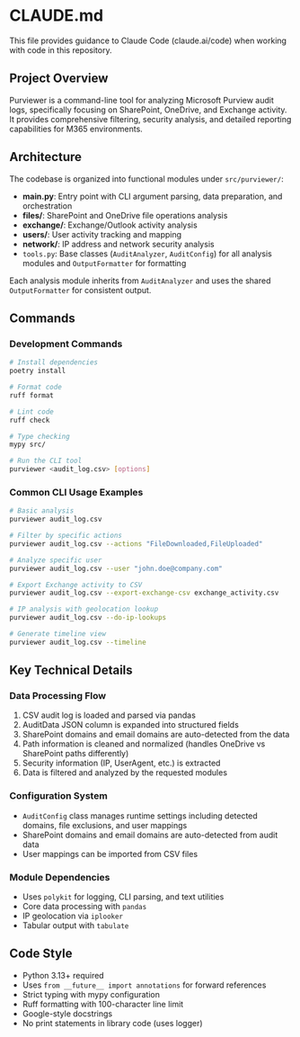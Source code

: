 # CLAUDE.md

This file provides guidance to Claude Code (claude.ai/code) when working with code in this repository.

## Project Overview

Purviewer is a command-line tool for analyzing Microsoft Purview audit logs, specifically focusing on SharePoint, OneDrive, and Exchange activity. It provides comprehensive filtering, security analysis, and detailed reporting capabilities for M365 environments.

## Architecture

The codebase is organized into functional modules under `src/purviewer/`:

- **main.py**: Entry point with CLI argument parsing, data preparation, and orchestration
- **files/**: SharePoint and OneDrive file operations analysis
- **exchange/**: Exchange/Outlook activity analysis
- **users/**: User activity tracking and mapping
- **network/**: IP address and network security analysis
- `tools.py`: Base classes (`AuditAnalyzer`, `AuditConfig`) for all analysis modules and `OutputFormatter` for formatting

Each analysis module inherits from `AuditAnalyzer` and uses the shared `OutputFormatter` for consistent output.

## Commands

### Development Commands

```bash
# Install dependencies
poetry install

# Format code
ruff format

# Lint code
ruff check

# Type checking
mypy src/

# Run the CLI tool
purviewer <audit_log.csv> [options]
```

### Common CLI Usage Examples

```bash
# Basic analysis
purviewer audit_log.csv

# Filter by specific actions
purviewer audit_log.csv --actions "FileDownloaded,FileUploaded"

# Analyze specific user
purviewer audit_log.csv --user "john.doe@company.com"

# Export Exchange activity to CSV
purviewer audit_log.csv --export-exchange-csv exchange_activity.csv

# IP analysis with geolocation lookup
purviewer audit_log.csv --do-ip-lookups

# Generate timeline view
purviewer audit_log.csv --timeline
```

## Key Technical Details

### Data Processing Flow

1. CSV audit log is loaded and parsed via pandas
2. AuditData JSON column is expanded into structured fields
3. SharePoint domains and email domains are auto-detected from the data
4. Path information is cleaned and normalized (handles OneDrive vs SharePoint paths differently)
5. Security information (IP, UserAgent, etc.) is extracted
6. Data is filtered and analyzed by the requested modules

### Configuration System

- `AuditConfig` class manages runtime settings including detected domains, file exclusions, and user mappings
- SharePoint domains and email domains are auto-detected from audit data
- User mappings can be imported from CSV files

### Module Dependencies

- Uses `polykit` for logging, CLI parsing, and text utilities
- Core data processing with `pandas`
- IP geolocation via `iplooker`
- Tabular output with `tabulate`

## Code Style

- Python 3.13+ required
- Uses `from __future__ import annotations` for forward references
- Strict typing with mypy configuration
- Ruff formatting with 100-character line limit
- Google-style docstrings
- No print statements in library code (uses logger)
